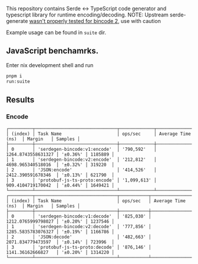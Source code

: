 This repository contains Serde <-> TypeScript code generator and typescript library for runtime encoding/decoding.
NOTE: Upstream serde-generate [wasn't properly tested for bincode 2](https://github.com/zefchain/serde-reflection/issues/69), use with caution

Example usage can be found in `suite` dir.

## JavaScript benchamrks.
Enter nix development shell and run
```sh
pnpm i
run:suite
```

## Results
### Encode
```
┌─────────┬───────────────────────────────┬─────────────┬────────────────────┬──────────┬─────────┐
│ (index) │ Task Name                     │ ops/sec     │ Average Time (ns)  │ Margin   │ Samples │
├─────────┼───────────────────────────────┼─────────────┼────────────────────┼──────────┼─────────┤
│ 0       │ 'serdegen-bincode:v1:encode'  │ '790,592'   │ 1264.8743558631327 │ '±0.36%' │ 1185889 │
│ 1       │ 'serdegen-bincode:v2:encode'  │ '212,812'   │ 4698.965340518016  │ '±0.32%' │ 319220  │
│ 2       │ 'JSON:encode'                 │ '414,526'   │ 2412.390591678346  │ '±0.13%' │ 621790  │
│ 3       │ 'protobuf-js-ts-proto:encode' │ '1,099,613' │ 909.4104719170042  │ '±0.44%' │ 1649421 │
└─────────┴───────────────────────────────┴─────────────┴────────────────────┴──────────┴─────────┘
┌─────────┬───────────────────────────────┬───────────┬────────────────────┬──────────┬─────────┐
│ (index) │ Task Name                     │ ops/sec   │ Average Time (ns)  │ Margin   │ Samples │
├─────────┼───────────────────────────────┼───────────┼────────────────────┼──────────┼─────────┤
│ 0       │ 'serdegen-bincode:v1:decode'  │ '825,030' │ 1212.0765999798027 │ '±0.20%' │ 1237546 │
│ 1       │ 'serdegen-bincode:v2:decode'  │ '777,856' │ 1285.5835783076327 │ '±0.19%' │ 1166786 │
│ 2       │ 'JSON:decode'                 │ '482,663' │ 2071.834779473597  │ '±0.14%' │ 723996  │
│ 3       │ 'protobuf-js-ts-proto:decode' │ '876,146' │ 1141.36162666827   │ '±0.20%' │ 1314220 │
└─────────┴───────────────────────────────┴───────────┴────────────────────┴──────────┴─────────┘
```
